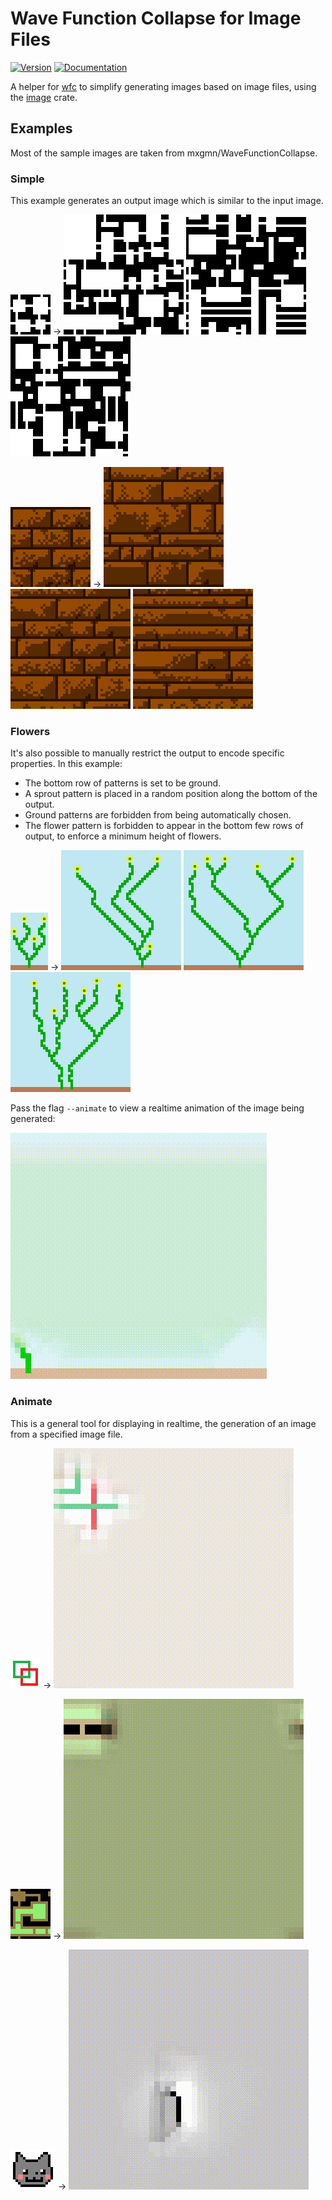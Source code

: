 # Wave Function Collapse for Image Files

[![Version](https://img.shields.io/crates/v/wfc_image.svg)](https://crates.io/crates/wfc_image)
[![Documentation](https://docs.rs/wfc_image/badge.svg)](https://docs.rs/wfc_image)

A helper for [wfc](https://github.com/stevebob/wfc/tree/master/wfc) to simplify generating
images based on image files, using the [image](https://crates.io/crates/image) crate.

## Examples

Most of the sample images are taken from mxgmn/WaveFunctionCollapse.

### Simple

This example generates an output image which is similar to the input image.

![Rooms Input](/images/rooms.png)
->
![Rooms Output1](/images/rooms-output1.png)
![Rooms Output2](/images/rooms-output2.png)
![Rooms Output3](/images/rooms-output3.png)

![Bricks Input](/images/bricks.png)
->
![Bricks Output1](/images/bricks-output1.png)
![Bricks Output2](/images/bricks-output2.png)
![Bricks Output3](/images/bricks-output3.png)

### Flowers

It's also possible to manually restrict the output to encode specific
properties. In this example:
 - The bottom row of patterns is set to be ground.
 - A sprout pattern is placed in a random position along the bottom of the
   output.
 - Ground patterns are forbidden from being automatically chosen.
 - The flower pattern is forbidden to appear in the bottom few rows of output,
   to enforce a minimum height of flowers.

![Flowers Input](/images/flowers.png)
->
![Flowers Output1](/images/flowers-output1.png)
![Flowers Output2](/images/flowers-output2.png)
![Flowers Output3](/images/flowers-output3.png)

Pass the flag `--animate` to view a realtime animation of the image being generated:

![Flowers Animation](/images/flowers-animate.gif)

### Animate

This is a general tool for displaying in realtime, the generation of an image
from a specified image file.

![Link Input](/images/link.png)
->
![Link Animation](/images/link-animate.gif)

![Sewers Input](/images/sewers.png)
->
![Sewers Animation](/images/sewers-animate.gif)

![Cat Input](/images/cat.png)
->
![cat Animation](/images/cat-animate.gif)
